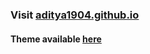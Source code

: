 ### Visit [aditya1904.github.io](https://aditya1904.github.io)
#### Theme available [here](https://startbootstrap.com/template-overviews/resume/)